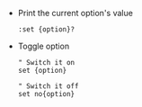 - Print the current option's value
  ```vim
  :set {option}?
  ```
- Toggle option
  ```vim
  " Switch it on
  set {option}

  " Switch it off
  set no{option}
  ```








